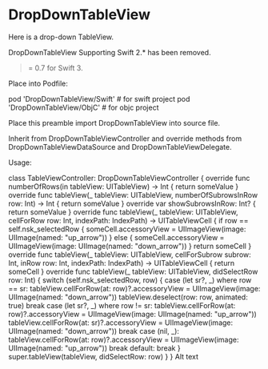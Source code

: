 # DropDownTableView
Here is a drop-down TableView.


DropDownTableView
Supporting Swift 2.* has been removed.

>= 0.7 for Swift 3.

Place into Podfile:

pod 'DropDownTableView/Swift' # for swift project pod 'DropDownTableView/ObjC' # for objc project

Place this preamble import DropDownTableView into source file.

Inherit from DropDownTableViewController and override methods from DropDownTableViewDataSource and DropDownTableViewDelegate.

Usage:

class TableViewController: DropDownTableViewController {
    override func numberOfRows(in tableView: UITableView) -> Int {
        return someValue
    }
    override func tableView(_ tableView: UITableView, numberOfSubrowsInRow row: Int) -> Int {
        return someValue
    }
    override var showSubrowsInRow: Int? {
        return someValue
    }
    override func tableView(_ tableView: UITableView, cellForRow row: Int, indexPath: IndexPath) -> UITableViewCell {
        if row == self.nsk_selectedRow {
            someCell.accessoryView = UIImageView(image: UIImage(named: "up_arrow"))
        } else {
            someCell.accessoryView = UIImageView(image: UIImage(named: "down_arrow"))
        }
        return someCell
    }
    override func tableView(_ tableView: UITableView, cellForSubrow subrow: Int, inRow row: Int, indexPath: IndexPath) -> UITableViewCell {
        return someCell
    }
    override func tableView(_ tableView: UITableView, didSelectRow row: Int) {
        switch (self.nsk_selectedRow, row) {
            case (let sr?, _) where row == sr:
                tableView.cellForRow(at: row)?.accessoryView =  UIImageView(image: UIImage(named: "down_arrow"))
                tableView.deselect(row: row, animated: true)
            break
            case (let sr?, _) where row != sr:
                tableView.cellForRow(at: row)?.accessoryView = UIImageView(image: UIImage(named: "up_arrow"))
                tableView.cellForRow(at: sr)?.accessoryView = UIImageView(image: UIImage(named: "down_arrow"))
            break
            case (nil, _):
                tableView.cellForRow(at: row)?.accessoryView = UIImageView(image: UIImage(named: "up_arrow"))
            break
            default:
            break
        }
        super.tableView(tableView, didSelectRow: row)
    }
}
Alt text
